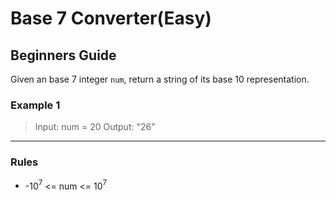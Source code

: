 # Base 7 Converter(Easy)

## Beginners Guide

Given an base 7 integer `num`, return a string of its base 10 representation.

### Example 1

> Input: num = 20
Output: "26"

---

### Rules

* -10$^7$ <= num <= 10$^7$

